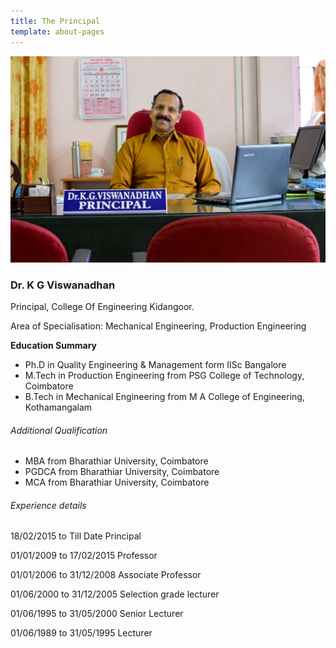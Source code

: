 ```yaml
---
title: The Principal
template: about-pages
---
```

![The Principal](./principal.jpg)
### Dr. K G Viswanadhan

Principal, College Of Engineering Kidangoor.

Area of Specialisation: Mechanical Engineering, Production Engineering

**Education Summary**

* Ph.D in Quality Engineering & Management form IISc Bangalore
* M.Tech in Production Engineering from PSG College of Technology, Coimbatore
* B.Tech in Mechanical Engineering from M A College of Engineering, Kothamangalam

###### Additional Qualification

* MBA from Bharathiar University, Coimbatore
* PGDCA from Bharathiar University, Coimbatore
* MCA from Bharathiar University, Coimbatore

###### Experience details

18/02/2015 to Till Date Principal

01/01/2009 to 17/02/2015 Professor

01/01/2006 to 31/12/2008 Associate Professor

01/06/2000 to 31/12/2005 Selection grade lecturer

01/06/1995 to 31/05/2000 Senior Lecturer

01/06/1989 to 31/05/1995 Lecturer
